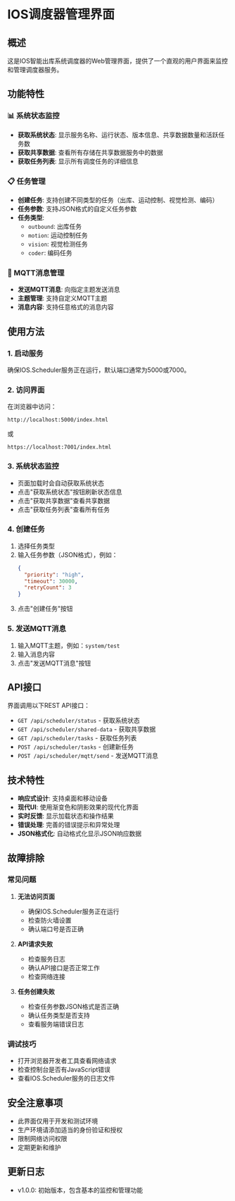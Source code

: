 # IOS调度器管理界面

## 概述

这是IOS智能出库系统调度器的Web管理界面，提供了一个直观的用户界面来监控和管理调度器服务。

## 功能特性

### 📊 系统状态监控
- **获取系统状态**: 显示服务名称、运行状态、版本信息、共享数据数量和活跃任务数
- **获取共享数据**: 查看所有存储在共享数据服务中的数据
- **获取任务列表**: 显示所有调度任务的详细信息

### 📋 任务管理
- **创建任务**: 支持创建不同类型的任务（出库、运动控制、视觉检测、编码）
- **任务参数**: 支持JSON格式的自定义任务参数
- **任务类型**:
  - `outbound`: 出库任务
  - `motion`: 运动控制任务
  - `vision`: 视觉检测任务
  - `coder`: 编码任务

### 📡 MQTT消息管理
- **发送MQTT消息**: 向指定主题发送消息
- **主题管理**: 支持自定义MQTT主题
- **消息内容**: 支持任意格式的消息内容

## 使用方法

### 1. 启动服务
确保IOS.Scheduler服务正在运行，默认端口通常为5000或7000。

### 2. 访问界面
在浏览器中访问：
```
http://localhost:5000/index.html
```
或
```
https://localhost:7001/index.html
```

### 3. 系统状态监控
- 页面加载时会自动获取系统状态
- 点击"获取系统状态"按钮刷新状态信息
- 点击"获取共享数据"查看共享数据
- 点击"获取任务列表"查看所有任务

### 4. 创建任务
1. 选择任务类型
2. 输入任务参数（JSON格式），例如：
   ```json
   {
     "priority": "high",
     "timeout": 30000,
     "retryCount": 3
   }
   ```
3. 点击"创建任务"按钮

### 5. 发送MQTT消息
1. 输入MQTT主题，例如：`system/test`
2. 输入消息内容
3. 点击"发送MQTT消息"按钮

## API接口

界面调用以下REST API接口：

- `GET /api/scheduler/status` - 获取系统状态
- `GET /api/scheduler/shared-data` - 获取共享数据
- `GET /api/scheduler/tasks` - 获取任务列表
- `POST /api/scheduler/tasks` - 创建新任务
- `POST /api/scheduler/mqtt/send` - 发送MQTT消息

## 技术特性

- **响应式设计**: 支持桌面和移动设备
- **现代UI**: 使用渐变色和阴影效果的现代化界面
- **实时反馈**: 显示加载状态和操作结果
- **错误处理**: 完善的错误提示和异常处理
- **JSON格式化**: 自动格式化显示JSON响应数据

## 故障排除

### 常见问题

1. **无法访问页面**
   - 确保IOS.Scheduler服务正在运行
   - 检查防火墙设置
   - 确认端口号是否正确

2. **API请求失败**
   - 检查服务日志
   - 确认API接口是否正常工作
   - 检查网络连接

3. **任务创建失败**
   - 检查任务参数JSON格式是否正确
   - 确认任务类型是否支持
   - 查看服务端错误日志

### 调试技巧

- 打开浏览器开发者工具查看网络请求
- 检查控制台是否有JavaScript错误
- 查看IOS.Scheduler服务的日志文件

## 安全注意事项

- 此界面仅用于开发和测试环境
- 生产环境请添加适当的身份验证和授权
- 限制网络访问权限
- 定期更新和维护

## 更新日志

- v1.0.0: 初始版本，包含基本的监控和管理功能 